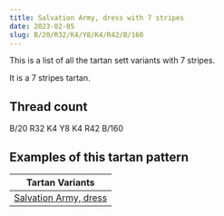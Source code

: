 ```yaml
---
title: Salvation Army, dress with 7 stripes
date: 2023-02-05
slug: B/20/R32/K4/Y8/K4/R42/B/160
---
```

This is a list of all the tartan sett variants with 7 stripes.

It is a 7 stripes tartan.


## Thread count
B/20 R32 K4 Y8 K4 R42 B/160

## Examples of this tartan pattern

| Tartan Variants |
|---------------|
| [Salvation Army, dress](/variants/b/20/r32/k4/y8/k4/r42/b/160-b304080-k000000-rc00000-yf0c000)||
